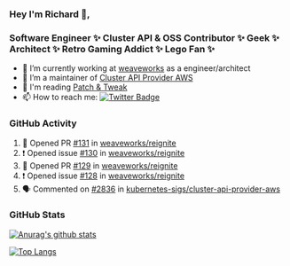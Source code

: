 ### Hey I'm Richard 👋, 

<h3 align="left">Software Engineer ✨ Cluster API & OSS Contributor ✨ Geek ✨ Architect ✨ Retro Gaming Addict ✨ Lego Fan ✨</h3>

- 🔭 I’m currently working at [weaveworks](https://github.com/weaveworks) as a engineer/architect
- 👯 I’m a maintainer of [Cluster API Provider AWS](https://github.com/kubernetes-sigs/cluster-api-provider-aws)
- 💬 I'm reading [Patch & Tweak](https://bjooks.com/products/patch-tweak-exploring-modular-synthesis)
- 📫 How to reach me: [![Twitter Badge](https://img.shields.io/badge/-@fruit_case-00acee?style=flat&logo=Twitter&logoColor=white)](https://twitter.com/intent/follow?screen_name=fruit_case "Follow on Twitter")

### GitHub Activity 

<!--START_SECTION:activity-->
1. 💪 Opened PR [#131](https://github.com/weaveworks/reignite/pull/131) in [weaveworks/reignite](https://github.com/weaveworks/reignite)
2. ❗️ Opened issue [#130](https://github.com/weaveworks/reignite/issues/130) in [weaveworks/reignite](https://github.com/weaveworks/reignite)
3. 💪 Opened PR [#129](https://github.com/weaveworks/reignite/pull/129) in [weaveworks/reignite](https://github.com/weaveworks/reignite)
4. ❗️ Opened issue [#128](https://github.com/weaveworks/reignite/issues/128) in [weaveworks/reignite](https://github.com/weaveworks/reignite)
5. 🗣 Commented on [#2836](https://github.com/kubernetes-sigs/cluster-api-provider-aws/issues/2836) in [kubernetes-sigs/cluster-api-provider-aws](https://github.com/kubernetes-sigs/cluster-api-provider-aws)
<!--END_SECTION:activity-->

### GitHub Stats

[![Anurag's github stats](https://github-readme-stats.vercel.app/api?username=richardcase&count_private=true&show_icons=true)](https://github.com/anuraghazra/github-readme-stats)

[![Top Langs](https://github-readme-stats.vercel.app/api/top-langs/?username=richardcase&hide=html&layout=compact)](https://github.com/anuraghazra/github-readme-stats)
